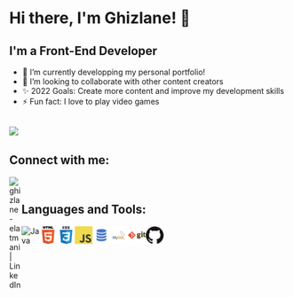 # Hi there, I'm Ghizlane! 👋

<!--
**ghizlane-elatmani/ghizlane-elatmani** is a ✨ _special_ ✨ repository because its `README.md` (this file) appears on your GitHub profile.

Here are some ideas to get you started:
-->
## I'm a Front-End Developer
- 🔭 I’m currently developping my personal portfolio!
- 👯 I’m looking to collaborate with other content creators
- ✨ 2022 Goals: Create more content and improve my development skills
- ⚡ Fun fact: I love to play video games

<br />


<img src="https://github-readme-stats.vercel.app/api/top-langs/?username=ghizlane-elatmani&langs_count=8)](https://github.com/anuraghazra/github-readme-stats"/>





## Connect with me:
<!--
[<img align="left" alt="ghizlane-elatmani.com" width="22px" src="https://raw.githubusercontent.com/iconic/open-iconic/master/svg/globe.svg" />][website]
[<img align="left" alt="ghizlane-elatmani | YouTube" width="22px" src="https://cdn.jsdelivr.net/npm/simple-icons@v3/icons/youtube.svg" />][youtube]
[<img align="left" alt="ghizlane-elatmani | Twitter" width="22px" src="https://cdn.jsdelivr.net/npm/simple-icons@v3/icons/twitter.svg" />][twitter]
[<img align="left" alt="ghizlane-elatmani | LinkedIn" width="22px" src="https://cdn.jsdelivr.net/npm/simple-icons@v3/icons/linkedin.svg" />][linkedin]
[<img align="left" alt="ghizlane-elatmani | Instagram" width="22px" src="https://cdn.jsdelivr.net/npm/simple-icons@v3/icons/instagram.svg" />][instagram]
-->

[<img align="left" alt="ghizlane-elatmani | LinkedIn" width="22px" src="https://cdn.jsdelivr.net/npm/simple-icons@v3/icons/linkedin.svg" />][linkedin]

<br />

## Languages and Tools:
<img align="left" alt="Java" width="32px" src="https://raw.githubusercontent.com/jmnote/z-icons/master/svg/java.svg" />
<img align="left" alt="HTML5" width="32px" src="https://raw.githubusercontent.com/github/explore/80688e429a7d4ef2fca1e82350fe8e3517d3494d/topics/html/html.png" />
<img align="left" alt="CSS3" width="32px" src="https://raw.githubusercontent.com/github/explore/80688e429a7d4ef2fca1e82350fe8e3517d3494d/topics/css/css.png" />
<img align="left" alt="JavaScript" width="32px" src="https://raw.githubusercontent.com/github/explore/80688e429a7d4ef2fca1e82350fe8e3517d3494d/topics/javascript/javascript.png" />
<img align="left" alt="SQL" width="32px" src="https://raw.githubusercontent.com/github/explore/80688e429a7d4ef2fca1e82350fe8e3517d3494d/topics/sql/sql.png" />
<img align="left" alt="MySQL" width="32px" src="https://raw.githubusercontent.com/github/explore/80688e429a7d4ef2fca1e82350fe8e3517d3494d/topics/mysql/mysql.png" />
<img align="left" alt="Git" width="32px" src="https://raw.githubusercontent.com/github/explore/80688e429a7d4ef2fca1e82350fe8e3517d3494d/topics/git/git.png" />
<img align="left" alt="GitHub" width="32px" src="https://raw.githubusercontent.com/github/explore/78df643247d429f6cc873026c0622819ad797942/topics/github/github.png" />

[linkedin]: https://www.linkedin.com/in/ghizlane-el-atmani-a91732214/
